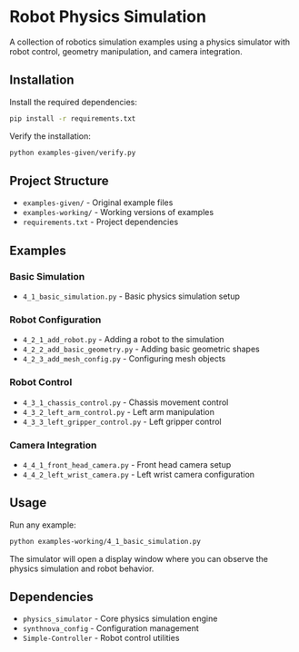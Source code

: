 # Robot Physics Simulation

A collection of robotics simulation examples using a physics simulator with robot control, geometry manipulation, and camera integration.

## Installation

Install the required dependencies:

```bash
pip install -r requirements.txt
```

Verify the installation:

```bash
python examples-given/verify.py
```

## Project Structure

- `examples-given/` - Original example files
- `examples-working/` - Working versions of examples
- `requirements.txt` - Project dependencies

## Examples

### Basic Simulation
- `4_1_basic_simulation.py` - Basic physics simulation setup

### Robot Configuration
- `4_2_1_add_robot.py` - Adding a robot to the simulation
- `4_2_2_add_basic_geometry.py` - Adding basic geometric shapes
- `4_2_3_add_mesh_config.py` - Configuring mesh objects

### Robot Control
- `4_3_1_chassis_control.py` - Chassis movement control
- `4_3_2_left_arm_control.py` - Left arm manipulation
- `4_3_3_left_gripper_control.py` - Left gripper control

### Camera Integration
- `4_4_1_front_head_camera.py` - Front head camera setup
- `4_4_2_left_wrist_camera.py` - Left wrist camera configuration

## Usage

Run any example:

```bash
python examples-working/4_1_basic_simulation.py
```

The simulator will open a display window where you can observe the physics simulation and robot behavior.

## Dependencies

- `physics_simulator` - Core physics simulation engine
- `synthnova_config` - Configuration management
- `Simple-Controller` - Robot control utilities